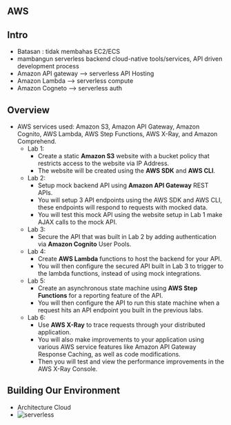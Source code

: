 ## AWS
## Intro
- Batasan : tidak membahas EC2/ECS
- mambangun serverless backend cloud-native tools/services, API driven development process
- Amazon API gateway --> serverless API Hosting
- Amazon Lambda --> serverless compute
- Amazon Cogneto --> serverless auth
## Overview
- AWS services used: Amazon S3, Amazon API Gateway, Amazon Cognito, AWS Lambda, AWS Step Functions, AWS X-Ray, and Amazon Comprehend.
  - Lab 1:
    - Create a static  **Amazon S3** website with a bucket policy that restricts access to the website via IP Address.
    - The website will be created using the **AWS SDK** and **AWS CLI**.
  - Lab 2:
    - Setup mock backend API using **Amazon API Gateway** REST APIs.
    - You will setup 3 API endpoints using the AWS SDK and AWS CLI, these endpoints will respond to requests with mocked data.
    - You will test this mock API using the website setup in Lab 1 make AJAX calls to the mock API.
  - Lab 3:
    - Secure the API that was built in Lab 2 by adding authentication via **Amazon Cognito** User Pools.
  - Lab 4:
    - Create **AWS Lambda** functions to host the backend for your API.
    - You will then configure the secured API built in Lab 3 to trigger to the lambda functions, instead of using mock integrations.
  - Lab 5:
    - Create an asynchronous state machine using **AWS Step Functions** for a reporting feature of the API.
    - You will then configure the API to run this state machine when a request hits an API endpoint you built in the previous labs.
  - Lab 6:
    - Use **AWS X-Ray** to trace requests through your distributed application.
    - You will also make improvements to your application using various AWS service features like Amazon API Gateway Response Caching, as well as code modifications.
    - Then you will test and view the performance improvements in the AWS X-Ray Console.

## Building Our Environment
- Architecture Cloud
- ![serverless](https://user-images.githubusercontent.com/24581953/116175264-2d024f80-a73a-11eb-9a4a-4c17709ecb02.jpg)


